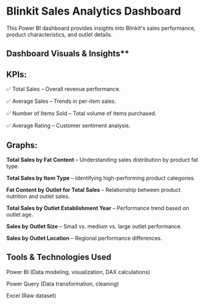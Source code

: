 # Blinkit Sales Analytics Dashboard

This Power BI dashboard provides insights into Blinkit's sales performance, product characteristics, and outlet details.

## Dashboard Visuals & Insights**

## KPIs:

✅ Total Sales – Overall revenue performance.

✅ Average Sales – Trends in per-item sales.

✅ Number of Items Sold – Total volume of items purchased.

✅ Average Rating – Customer sentiment analysis.


## Graphs:

**Total Sales by Fat Content** – Understanding sales distribution by product fat type.

**Total Sales by Item Type** – Identifying high-performing product categories.

**Fat Content by Outlet for Total Sales** – Relationship between product nutrition and outlet sales.

**Total Sales by Outlet Establishment Year** – Performance trend based on outlet age.

**Sales by Outlet Size** – Small vs. medium vs. large outlet performance.

**Sales by Outlet Location** – Regional performance differences.


## Tools & Technologies Used

Power BI (Data modeling, visualization, DAX calculations)

Power Query (Data transformation, cleaning)

Excel (Raw dataset)

